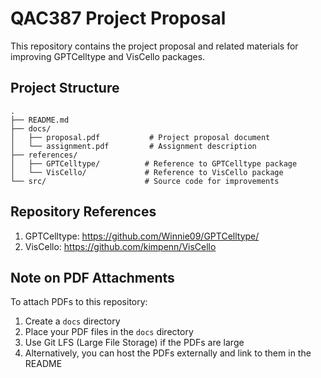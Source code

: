 # QAC387 Project Proposal

This repository contains the project proposal and related materials for improving GPTCelltype and VisCello packages.

## Project Structure

```
.
├── README.md
├── docs/
│   ├── proposal.pdf           # Project proposal document
│   └── assignment.pdf         # Assignment description
├── references/
│   ├── GPTCelltype/          # Reference to GPTCelltype package
│   └── VisCello/             # Reference to VisCello package
└── src/                      # Source code for improvements
```

## Repository References

1. GPTCelltype: https://github.com/Winnie09/GPTCelltype/
2. VisCello: https://github.com/kimpenn/VisCello

## Note on PDF Attachments

To attach PDFs to this repository:
1. Create a `docs` directory
2. Place your PDF files in the `docs` directory
3. Use Git LFS (Large File Storage) if the PDFs are large
4. Alternatively, you can host the PDFs externally and link to them in the README 